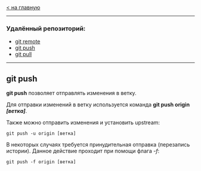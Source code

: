 [< на главную](./readme.md)

---

### Удалённый репозиторий:
- [git remote](./remote.md)
- [git push](./push.md)
- [git pull](./pull.md)

---

## git push

**git push** позволяет отправлять изменения в ветку.

Для отправки изменений в ветку используется команда **git push origin *[ветка]***.

Также можно отправить изменения и установить upstream:

~~~bash=
git push -u origin [ветка]
~~~

В некоторых случаях требуется принудительная отправка (перезапись истории). Данное действие проходит при помощи флага *-f*:

~~~bash=
git push -f origin [ветка]
~~~